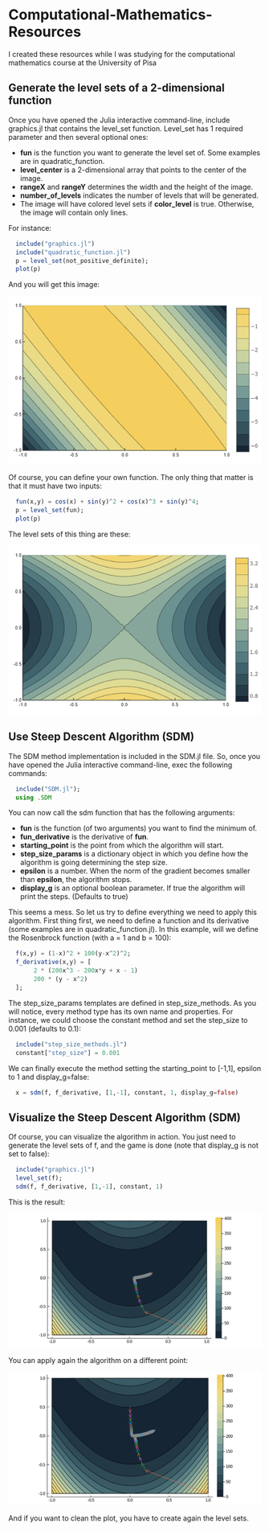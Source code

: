 # Computational-Mathematics-Resources
I created these resources while I was studying for the computational mathematics course at the University of Pisa

## Generate the level sets of a 2-dimensional function

Once you have opened the Julia interactive command-line, include graphics.jl that contains the level_set function. Level_set has 1 required parameter and then several optional ones:
* **fun** is the function you want to generate the level set of. Some examples are in quadratic_function. 
* **level_center** is a 2-dimensional array that points to the center of the image.
* **rangeX** and **rangeY** determines the width and the height of the image.
* **number_of_levels** indicates the number of levels that will be generated.
* The image will have colored level sets if **color_level** is true. Otherwise, the image will contain only lines.

For instance: 
``` julia
  include("graphics.jl")
  include("quadratic_function.jl")
  p = level_set(not_positive_definite);
  plot(p)
```
And you will get this image:

![level set of a non positive quadratic function](https://github.com/WilliamSimoni/Computational-Mathematics-Resources/blob/main/images/non_positive_definite_plot.png?raw=true)

Of course, you can define your own function. The only thing that matter is that it must have two inputs: 
``` julia
  fun(x,y) = cos(x) + sin(y)^2 + cos(x)^3 + sin(y)^4;
  p = level_set(fun);
  plot(p)
```

The level sets of this thing are these:

![level set of function cos(x) + sin(y)^2 + cos(x)^3 + sin(y)^4](https://github.com/WilliamSimoni/Computational-Mathematics-Resources/blob/main/images/custom_function_plot.png?raw=true)

## Use Steep Descent Algorithm (SDM)

The SDM method implementation is included in the SDM.jl file. So, once you have opened the Julia interactive command-line, exec the following commands:

``` julia
  include("SDM.jl");
  using .SDM
```

You can now call the sdm function that has the following arguments:
* **fun** is the function (of two arguments) you want to find the minimum of.
* **fun_derivative** is the derivative of **fun**.
* **starting_point** is the point from which the algorithm will start. 
* **step_size_params** is a dictionary object in which you define how the algorithm is going determining the step size. 
* **epsilon** is a number. When the norm of the gradient becomes smaller than **epsilon**, the algorithm stops.
* **display_g** is an optional boolean parameter. If true the algorithm will print the steps. (Defaults to true)

This seems a mess. So let us try to define everything we need to apply this algorithm. First thing first, we need to define a function and its derivative (some examples are in quadratic_function.jl). In this example, will we define the Rosenbrock function (with a = 1 and b = 100):

``` julia
  f(x,y) = (1-x)^2 + 100(y-x^2)^2;
  f_derivative(x,y) = [
       2 * (200x^3 - 200x*y + x - 1)
       200 * (y - x^2)
  ];
```

The step_size_params templates are defined in step_size_methods. As you will notice, every method type has its own name and properties. For instance, we could choose the constant method and set the step_size to 0.001 (defaults to 0.1):

``` julia
  include("step_size_methods.jl")
  constant["step_size"] = 0.001
```

We can finally execute the method setting the starting_point to [-1,1], epsilon to 1 and display_g=false:
``` julia
  x = sdm(f, f_derivative, [1,-1], constant, 1, display_g=false)
```

## Visualize the Steep Descent Algorithm (SDM)
Of course, you can visualize the algorithm in action. You just need to generate the level sets of f, and the game is done (note that display_g is not set to false):

``` julia
  include("graphics.jl")
  level_set(f);
  sdm(f, f_derivative, [1,-1], constant, 1)
```

This is the result:

![execution of the gradient](https://github.com/WilliamSimoni/Computational-Mathematics-Resources/blob/main/images/gradient_execution.PNG?raw=true)

You can apply again the algorithm on a different point:

![execution of the gradient](https://github.com/WilliamSimoni/Computational-Mathematics-Resources/blob/main/images/gradient_execution_2.PNG?raw=true)

And if you want to clean the plot, you have to create again the level sets.



